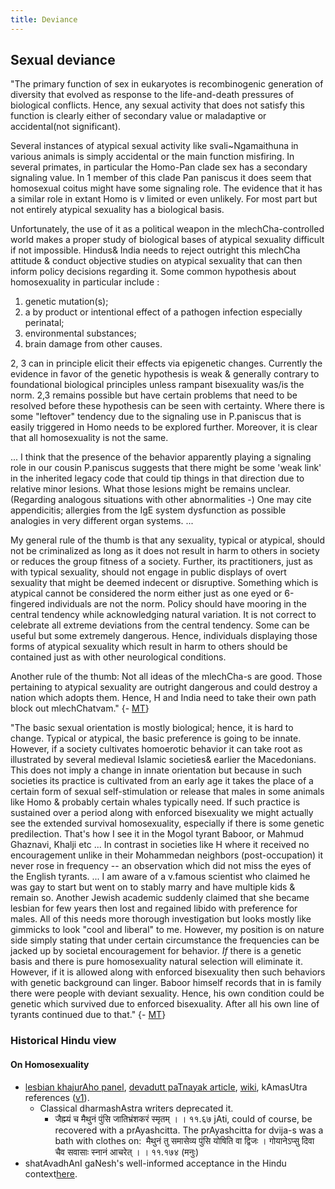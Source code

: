 ```yaml
---
title: Deviance
---
```


## Sexual deviance
"The primary function of sex in eukaryotes is recombinogenic generation of diversity that evolved as response to the life-and-death pressures of biological conflicts. Hence, any sexual activity that does not satisfy this function is clearly either of secondary value or maladaptive
 or accidental(not significant).
 
 Several instances of atypical sexual activity like svali~Ngamaithuna in various animals is simply accidental or the main function misfiring. In several primates, in particular the Homo-Pan clade sex has a secondary signaling value. In 1 member of
 this clade Pan paniscus it does seem that homosexual coitus might have some signaling role. The evidence that it has a similar role in extant Homo is v limited or even unlikely. For most part but not entirely atypical sexuality has a biological basis.

Unfortunately, the use of it as a political weapon in the mlechCha-controlled world makes a proper study of biological bases of atypical sexuality difficult if not impossible. Hindus& India needs to reject outright this mlechCha attitude & conduct objective studies on atypical sexuality that can then inform policy decisions regarding it. Some common hypothesis about homosexuality in particular include :
1) genetic mutation(s); 
2) a by product or intentional effect of a pathogen infection especially perinatal; 
3) environmental substances; 
4) brain damage from other causes. 

2, 3 can in principle elicit their effects via epigenetic changes. Currently the evidence in favor of the genetic hypothesis is weak & generally contrary to foundational biological principles unless rampant bisexuality was/is the norm. 2,3 remains possible but have certain problems that need to be resolved before these hypothesis can be seen with certainty. Where there is some "leftover" tendency due to the signaling use in P.paniscus that is easily triggered in Homo needs to be explored further. Moreover, it is clear that all homosexuality is not the same.

...
I think that the presence of the behavior apparently playing a signaling role in our cousin P.paniscus suggests that there might be some 'weak link' in the inherited legacy code that could tip things in that direction due to relative minor lesions. What those lesions might be remains unclear. (Regarding analogous situations with other abnormalities -) One may cite appendicitis; allergies from the IgE system dysfunction as possible analogies in very different organ systems.
...

My general rule of the thumb is that any sexuality, typical or atypical, should not be criminalized as long as it does not result in harm to others in society or reduces the group fitness of a society. Further, its practitioners, just as with typical sexuality, should not engage in public displays of overt sexuality that might be deemed indecent or disruptive. Something which is atypical cannot be considered the norm either just as one eyed or 6-fingered individuals are not the norm. Policy should have mooring in the central tendency while acknowledging natural variation. It is not correct to celebrate all extreme deviations from the central tendency. Some can be useful but some extremely dangerous. Hence, individuals displaying those forms of atypical sexuality which result in harm to others should be contained just as with other neurological conditions.

Another rule of the thumb: Not all ideas of the mlechCha-s are good. Those pertaining to atypical sexuality are outright dangerous and could destroy a nation which adopts them. Hence, H and India need to take their own path block out mlechChatvam." {- [MT](https://threadreaderapp.com/thread/1017617003618689024.html)}

"The basic sexual orientation is mostly biological; hence, it is hard to change.  Typical or atypical, the basic preference is going to be innate. However, if a society cultivates homoerotic behavior it can take root as illustrated by several medieval Islamic societies& earlier the Macedonians. This does not imply a change in innate orientation but because in such societies its practice is cultivated from an early age it takes the place of a certain form of sexual self-stimulation or release that males in some animals like Homo & probably certain whales typically need. If such practice is sustained over a period along with enforced bisexuality we might actually see the extended survival homosexuality, especially if there is some genetic predilection. That's how I see it in the Mogol tyrant Baboor, or Mahmud Ghaznavi, Khalji etc ... In contrast in societies like H where it received no encouragement unlike in their Mohammedan neighbors (post-occupation) it never rose in frequency -- an observation which did not miss the eyes of the English tyrants. ... I am aware of a v.famous scientist who claimed he was gay to start but went on to stably marry and have multiple kids & remain so. Another Jewish academic suddenly claimed that she became lesbian for few years then lost and regained libido with preference for males. All of this needs more thorough investigation but looks mostly like gimmicks to look "cool and liberal" to me. However, my position is on nature side simply stating that under certain circumstance the frequencies can be jacked up by societal encouragement for behavior. *If* there is a genetic basis and there is pure homosexuality natural selection will eliminate it. However, if it is allowed along with enforced bisexuality then such behaviors with genetic background can linger. Baboor himself records that in is family there were people with deviant sexuality. Hence, his own condition could be genetic which survived due to enforced bisexuality. After all his own line of tyrants continued due to that." {- [MT](https://threadreaderapp.com/thread/1017617003618689024.html)}


### Historical Hindu view
#### On Homosexuality
- [lesbian khajurAho panel](https://www.facebook.com/photo.php?fbid=512769932081152&set=a.508024645889014.114710.444092942282185&type=1&theater), [devadutt paTnayak article](http://devdutt.com/blog/did-homosexuality-exist-in-ancient-india.html), [wiki](http://en.wikipedia.org/wiki/LGBT_topics_and_Hinduism), kAmasUtra references ([v1](http://www.virtualvinodh.com/wp/homosexuality-india-kamasutra-1/)).
    - Classical dharmashAstra writers deprecated it.
        - जैह्म्यं च मैथुनं पुंसि जातिभ्रंशकरं स्मृतम् । । ११.६७ jAti, could of course, be recovered with a prAyashcitta. The prAyashcitta for dvija-s was a bath with clothes on:  मैथुनं तु समासेव्य पुंसि योषिति वा द्विजः । गोयानेऽप्सु दिवा चैव सवासाः स्नानं आचरेत् । । ११.१७४ (मनुः)
- shatAvadhAnI gaNesh's well-informed acceptance in the Hindu context[here](https://www.youtube.com/watch?v=5ToXQF9A4t0&feature=youtu.be&t=6300).
